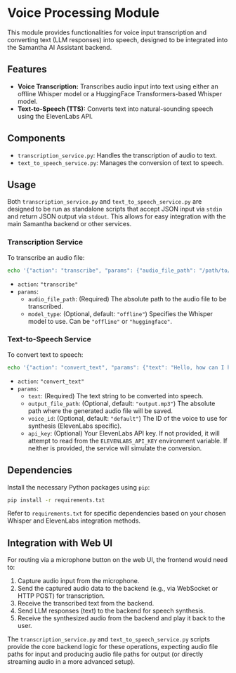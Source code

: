 # Voice Processing Module

This module provides functionalities for voice input transcription and converting text (LLM responses) into speech, designed to be integrated into the Samantha AI Assistant backend.

## Features

- **Voice Transcription:** Transcribes audio input into text using either an offline Whisper model or a HuggingFace Transformers-based Whisper model.
- **Text-to-Speech (TTS):** Converts text into natural-sounding speech using the ElevenLabs API.

## Components

- `transcription_service.py`: Handles the transcription of audio to text.
- `text_to_speech_service.py`: Manages the conversion of text to speech.

## Usage

Both `transcription_service.py` and `text_to_speech_service.py` are designed to be run as standalone scripts that accept JSON input via `stdin` and return JSON output via `stdout`. This allows for easy integration with the main Samantha backend or other services.

### Transcription Service

To transcribe an audio file:

```bash
echo '{"action": "transcribe", "params": {"audio_file_path": "/path/to/your/audio.wav", "model_type": "offline"}}' | python transcription_service.py
```

- `action`: `"transcribe"`
- `params`:
    - `audio_file_path`: (Required) The absolute path to the audio file to be transcribed.
    - `model_type`: (Optional, default: `"offline"`) Specifies the Whisper model to use. Can be `"offline"` or `"huggingface"`.

### Text-to-Speech Service

To convert text to speech:

```bash
echo '{"action": "convert_text", "params": {"text": "Hello, how can I help you?", "output_file_path": "/path/to/save/audio.mp3", "voice_id": "default"}}' | python text_to_speech_service.py
```

- `action`: `"convert_text"`
- `params`:
    - `text`: (Required) The text string to be converted into speech.
    - `output_file_path`: (Optional, default: `"output.mp3"`) The absolute path where the generated audio file will be saved.
    - `voice_id`: (Optional, default: `"default"`) The ID of the voice to use for synthesis (ElevenLabs specific).
    - `api_key`: (Optional) Your ElevenLabs API key. If not provided, it will attempt to read from the `ELEVENLABS_API_KEY` environment variable. If neither is provided, the service will simulate the conversion.

## Dependencies

Install the necessary Python packages using `pip`:

```bash
pip install -r requirements.txt
```

Refer to `requirements.txt` for specific dependencies based on your chosen Whisper and ElevenLabs integration methods.

## Integration with Web UI

For routing via a microphone button on the web UI, the frontend would need to:

1. Capture audio input from the microphone.
2. Send the captured audio data to the backend (e.g., via WebSocket or HTTP POST) for transcription.
3. Receive the transcribed text from the backend.
4. Send LLM responses (text) to the backend for speech synthesis.
5. Receive the synthesized audio from the backend and play it back to the user.

The `transcription_service.py` and `text_to_speech_service.py` scripts provide the core backend logic for these operations, expecting audio file paths for input and producing audio file paths for output (or directly streaming audio in a more advanced setup).